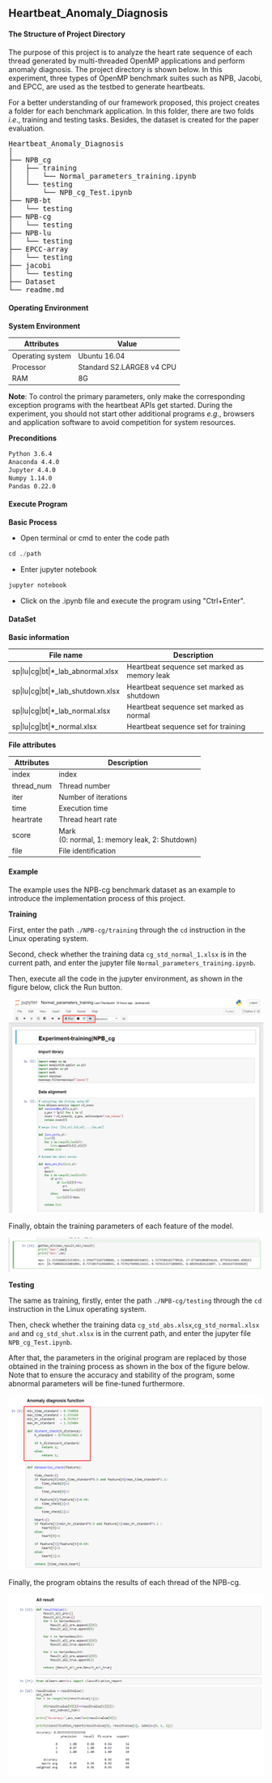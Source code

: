 ## Heartbeat_Anomaly_Diagnosis

#### **The** **Structure** **of** **Project** Directory 

The purpose of this project is to analyze the heart rate sequence of each thread generated by multi-threaded OpenMP applications and perform anomaly diagnosis. The project directory is shown below. In this experiment, three types of OpenMP benchmark suites such as NPB, Jacobi, and EPCC, are used as the testbed to generate heartbeats. 

For a better understanding of our framework proposed, this project creates a folder for each benchmark application. In this folder, there are two folds *i.e*., training and testing tasks. Besides, the dataset is created for the paper evaluation. 



<pre>
Heartbeat_Anomaly_Diagnosis
│
├── NPB_cg
│   ├── training
│   │   └── Normal_parameters_training.ipynb
│   └── testing
│       └── NPB_cg_Test.ipynb
├── NPB-bt
│   └── testing
├── NPB-cg
│   └── testing
├── NPB-lu
│   └── testing
├── EPCC-array
│   └── testing
├── jacobi
│   └── testing
├── Dataset
└── readme.md
</pre>




#### Operating Environment

**System Environment**

| Attributes       | Value        |
| ---------------- | ------------ |
| Operating system | Ubuntu 16.04 |
|Processor|Standard S2.LARGE8 v4 CPU|
|RAM|8G|

**Note**:  To control the primary parameters, only make the corresponding exception programs with the heartbeat APIs get started. During the experiment, you should not start other additional programs *e.g*., browsers and application software to avoid competition for system resources. 

**Preconditions**

```
Python 3.6.4
Anaconda 4.4.0
Jupyter 4.4.0
Numpy 1.14.0
Pandas 0.22.0
```



#### Execute Program

**Basic Process**

* Open terminal or cmd to enter the code path

```python
cd ./path
```

* Enter jupyter notebook

```python
jupyter notebook
```

* Click on the .ipynb file and execute the program using "Ctrl+Enter". 



#### DataSet

**Basic information**

| File name                           | Description                                  |
| ----------------------------------- | -------------------------------------------- |
| sp\|lu\|cg\|bt\|*_lab_abnormal.xlsx | Heartbeat sequence set marked as memory leak |
| sp\|lu\|cg\|bt\|*_lab_shutdown.xlsx | Heartbeat sequence set marked as shutdown    |
| sp\|lu\|cg\|bt\|*_lab_normal.xlsx   | Heartbeat sequence set marked as normal      |
| sp\|lu\|cg\|bt\|*_normal.xlsx       | Heartbeat sequence set for training          |

**File attributes**

| Attributes | Description                                         |
| ---------- | --------------------------------------------------- |
| index      | index                                               |
| thread_num | Thread number                                       |
| iter       | Number of iterations                                |
| time       | Execution time                                      |
| heartrate  | Thread heart rate                                   |
| score      | Mark <br/> (0: normal, 1: memory leak, 2: Shutdown) |
| file       | File identification                                 |



#### Example

The example uses the NPB-cg benchmark dataset as an example to introduce the implementation process of this project.

**Training**

First, enter the path ```./NPB-cg/training``` through the ```cd``` instruction in the Linux operating system. 

Second, check whether the training data ```cg_std_normal_1.xlsx``` is in the current path, and enter the jupyter file ```Normal_parameters_training.ipynb```.

Then, execute all the code in the jupyter environment, as shown in the figure below, click the Run button.

![](./img/1.png)

Finally, obtain the training parameters of each feature of the model.

![](./img/2.png)

**Testing**

The same as training, firstly, enter the path ```./NPB-cg/testing``` through the ```cd``` instruction in the Linux operating system. 

Then, check whether the training data ```cg_std_abs.xlsx```,```cg_std_normal.xlsx and``` and ```cg_std_shut.xlsx``` is in the current path, and enter the jupyter file ```NPB_cg_Test.ipynb```.

After that, the parameters in the original program are replaced by those obtained in the training process as shown in the box of the figure below. Note that to ensure the accuracy and stability of the program, some abnormal parameters will be fine-tuned furthermore.

![](./img/3.png)

Finally, the program obtains the results of each thread of the NPB-cg.

![](./img/4.png)
